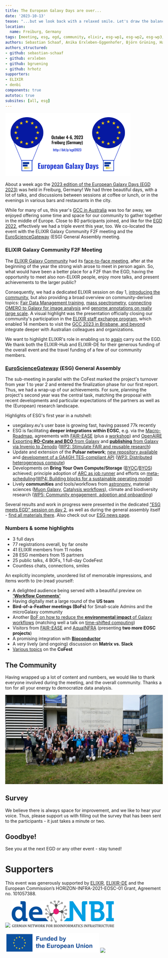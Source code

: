 ```yaml
---
title: The European Galaxy Days are over...
date: '2023-10-13'
tease: "...but we look back with a relaxed smile. Let's draw the balance!"
location:
  name: Freiburg, Germany
tags: [meeting, esg, egd, community, elixir, esg-wp1, esg-wp2, esg-wp3, esg-wp4, esg-wp5]
authors: Sebastian Schaaf, Anika Erxleben-Eggenhofer, Björn Grüning, Hans-Rudolf Hotz
authors_structured:
- github: sebastian-schaaf
- github: erxleben
- github: bgruening
- github: hrhotz
supporters:
- ELIXIR
- denbi
components: true
autotoc: true
subsites: [all, esg]
---
```


<div class="float-right" style="max-width: 400px">

![logo EGD](logo-egd2023.png)

</div>

About a week ago the [2023 edition of the European Galaxy Days (EGD 2023)](/events/2023-10-egd) was held in Freiburg, Germany! We had three beautiful days, with a lot of talks, and discussions between sessions at coffee or lunch, or in the evenings in various bars and restaurants in the city.
 
While for many of us, this year's [GCC in Australia](/events/gcc2023/) was too far away, we enjoyed offering some time and space for our community to gather together in the middle of Europe. Close to 80 participants joined, and like for the [EGD 2022](/events/2022-10-egd/), effectively we had a triple event this year, too. We co-located the event with the ELIXIR Galaxy Community F2F meeting and the [EuroScienceGateway](/projects/esg/) (ESG) General Assembly meeting.

### ELIXIR Galaxy Community F2F Meeting

The [ELIXIR Galaxy Community](https://elixir-europe.org/communities/galaxy) had its [face-to-face meeting](https://elixir-europe.org/events/elixir-galaxy-community-meeting-0), after at the beginning of the year the strong wish arose to meet in person again. So, what would have been a better place for a F2F than the EGD, having the opportunity to meet also non-ELIXIR people, enjoy more talks, and present achievements to the larger public? 

Consequently, we had a dedicated ELIXIR session on day 1, [introducing the community](https://galaxyproject.org/events/2023-10-egd/egd/ELIXIR-presentation_2023_10_Galaxy-Community-F2F_EGD_presentation.pdf), but also providing a broad overview on community-derived topics: [Fair Data Management training](https://docs.google.com/presentation/d/1SWO73pjufZI44KjkHg_EUzjMhcgOAeHy/edit#slide=id.g287f34dccc2_0_1098), [mass spectrometry](https://docs.google.com/presentation/d/1FNj_qEPQ2bDHMqNp-qjj1iEnqeArEIm4/edit#slide=id.p1), [connecting OMERO to Galaxy for image analysis](https://galaxyproject.org/events/2023-10-egd/egd/Lucille_Delisle_galaxy_omero.pdf) and [genome annotations on really large scale](https://docs.google.com/presentation/d/1BwZ7W_tg2kbVwIKRsN4abOAtuQJCGIcOkr1tGrO5sKQ). A visual highlight was the presentation officially closing our community's participation in the [ELIXIR staff exchange program](https://elixir-europe.org/internal-projects/staff-exchange-programme), which enabled 14 members to visit the [GCC 2023 in Brisbane, and beyond](https://elixir-europe.org/news/australia_visit_2023) integrate deeper with Australian colleagues and organizations.

We want to highlight ELIXIR's role in enabling us to [again](/events/2022-10-egd/#supporters) carry out the EGD. We thank both the ELIXIR-Hub and ELIXIR-DE for their generous funding of the overall event
and the travel funding of a few of our community members.

### [EuroScienceGateway](/projects/esg/) (ESG) General Assembly

The sub-meeting in parallel with the CoFest marked the project's turnover from year 1 to year 2 and entered the finalization phase for our first report. Thus, we had a wrap-up of our achievements. For sure, planning the project's second year was the central task, matching the proposal with recent developments and particular expectations of the partners as well as the (European) research landscape. 

Highlights of ESG's first year in a nutshell: 
 * usegalaxy.eu's user base is growing fast, having passed 77k recently
 * ESG is facilitating **deeper integrations within EOSC**, e.g. via the [Macro-Roadmap](https://eosc.eu/roadmap), agreements with [FAIR-EASE](https://eosc.eu/news/stronger-together-fair-ease-and-eurosciencegateway-join-forces) (plus a [workshop](/news/2023-05-21-fair-ease-euro-science-gateway/)) and [OpenAIRE](/news/2023-05-05-eosc-esg-openaire/)
 * [Exporting **RO-Crate and BCO** from Galaxy](https://galaxyproject.org/news/2023-02-23-structured-data-exports-ro-bco/) and [**publishing** from Galaxy via Invenio to Zenodo](https://github.com/galaxyproject/galaxy/pull/16381) ([WP2: Stimulate FAIR and reusable research](https://galaxyproject.org/news/2023-01-12-eurosciencegateway-wp2/))
 * Update and extension of the **Pulsar network**; [new repository available](https://github.com/usegalaxy-eu/pulsar-deployment) and [development of a GA4GH TES-compliant API](https://github.com/CESNET/tesp-api) ([WP3: Distributed heterogeneous compute](https://galaxyproject.org/news/2023-01-19-eurosciencegateway-wp3/))
 * Developments on **Bring Your Own Compute/Storage** ([BYOC](https://drive.google.com/file/d/1I3FCJ8vmo6jESNqMcfGZHRcVxtk169Tm/view)/[BYOS](https://drive.google.com/file/d/1IUBbuowoCYsOAuaKzBtEtwayzY4oooQF/view)) achieved; principle adoption of [ARC as job runner](https://docs.google.com/presentation/d/1xb70Z4dZfXEJrvbXFhLQceA1g2UZnEWG) and efforts on [meta-scheduling](https://docs.google.com/presentation/d/1-5ch2UpOXH9qBouR6cbqBYbsgzSNMysk/edit#slide=id.p1)([WP4: Building blocks for a sustainable operating model](https://galaxyproject.org/news/2022-12-08-esg-wp4/))
 * Lively **communities** and tools/workflows from [astronomy](https://galaxyproject.org/events/2023-10-egd/egd/Volodymyr_Savchenko-EGD-2023-astro.pdf), material sciences ([Muon Galaxy](https://galaxyproject.org/events/2023-10-egd/egd/Leandro-EGD-Muongalaxy-2023.pdf), [Catalysis workflows](https://galaxyproject.org/events/2023-10-egd/egd/Leandro-Applications-to-Catalysis-Workflows.pdf)), climate and biodiversity research ([WP5: Community engagement, adoption and onboarding](https://galaxyproject.org/news/2022-11-24-esg-wp5/))
 
Several results and work in progress were presented in the dedicated ["ESG meets EGD" session on day 2](/events/2023-10-egd/egd/), as well as during the general assembly itself - [find all materials there](/events/2023-10-egd/esg/). Also check out our [ESG news page](/projects/esg/news/).

### Numbers & some highlights

* 3 full days
* 77 registrations overall, by far onsite
* 41 ELIXIR members from 11 nodes
* 28 ESG members from 15 partners
* 25 public talks, 4 BOFs, 1 full-day CodeFest
* Countless chats, connections, smiles

An explicitly incomplete, unordered list of memorable impressions, and items worth to (re-)read yourself:

* A delighted audience being served with a beautiful preview on [**'Workflow Comments'**](https://docs.google.com/presentation/d/1O20J7ifwagyW5X6VeK5hshqgfiehuNr39eTr2JA8u7U)
* Having digitally met a large round of the **US team**
* **Bird-of-a-Feather meetings (BoFs)** for Small-scale Admins and the microGalaxy community
* Another [BoF on how to reduce the **environmental impact** of Galaxy workflows](https://docs.google.com/document/d/1krw121K1vHkxnHKcm4qKQfBNXjagQm_j_6C1mdhjB2Q) (matching well a talk on [time-shifted computing](https://docs.google.com/presentation/d/1Ui1Ozp51Er1rWm_wJTY_FejfYNKBAWPm))
* Visitors from [FAIR-EASE](https://galaxyproject.org/events/2023-10-egd/egd/EGD2023_jdetoc_galaxy_for_fairease.pdf) and [AquaINFRA](https://docs.google.com/presentation/d/1wXE5aRQ2MdQ-LW0WtE37Ih_u4ZDywVLG) (presenting **two more EOSC projects**)
* A promising integration with [**Bioconductor**](https://docs.google.com/presentation/d/12qSOm8hEaz57q2apNxyuv7qXI8OS7UDA4PzNMS48MYU)
* A _very_ lively (and ongoing) discussion on **Matrix vs. Slack**
* [Various topics](https://docs.google.com/document/d/1fumqwpdGWsA6yEvQfHbFmdDhjta1iZPXlv-dw8xG42g) on the **CoFest**


## The Community

Having wrapped up a lot of content and numbers, we would like to thank everyone involved during the meeting, and the overall community. Thanks a ton for all your energy to democratize data analysis.

<div style="max-width: 800px">

![logo EGD](P1020499_large.JPG)

</div>

## Survey

We believe there is always space for improvement, and we like to hear your voice. Thus, please support us with filling out the survey that has been sent to the participants - it just takes a minute or two.

## Goodbye!

See you at the next EGD or any other event - stay tuned!

# Supporters

This event was generously supported by [ELIXIR](https://elixir-europe.org/), [ELIXIR-DE](https://www.denbi.de/elixir-de) and the European Commission’s HORIZON-INFRA-2021-EOSC-01 Grant, Agreement no. 101057388.

<p float="left">
  <img src="/images/logos/ElixirNoTextLogo.png" width="330" />
  <img src="denbi.png" width="330" />
</p>

<p float="left">
  <img src="eu_funded_en.jpg" width="300" />
  <img src="/images/logos/DataPLANT-logo-transparent.png" width="200" />
</p>

